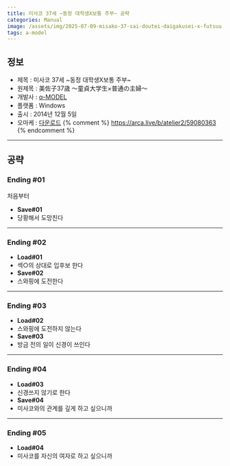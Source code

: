 ```yaml
---
title: 미사코 37세 ~동정 대학생X보통 주부~ 공략
categories: Manual
image: /assets/img/2025-07-09-misako-37-sai-doutei-daigakusei-x-futsuu-no-shufu-1.jpg
tags: a-model
---
```


## 정보

* 제목 : 미사코 37세 ~동정 대학생X보통 주부~
* 원제목 : 美佐子37歳 ～童貞大学生×普通の主婦～
* 개발사 : [α-MODEL](/tags/a-model)
* 플랫폼 : Windows
* 출시 : 2014년 12월 5일
* 오마케 : [다운로드](/assets/omake/misako-37-sai-doutei-daigakusei-x-futsuu-no-shufu.zip)
{% comment %}
https://arca.live/b/atelier2/59080363
{% endcomment %}

---

## 공략

### Ending #01

처음부터
* **Save#01**
* 당황해서 도망친다

---

### Ending #02

* **Load#01**
* 섹○의 상대로 입후보 한다
* **Save#02**
* 스와핑에 도전한다

---

### Ending #03

* **Load#02**
* 스와핑에 도전하지 않는다
* **Save#03**
* 방금 전의 일이 신경이 쓰인다

---

### Ending #04

* **Load#03**
* 신경쓰지 않기로 한다
* **Save#04**
* 미사코와의 관계를 깊게 하고 싶으니까

---

### Ending #05

* **Load#04**
* 미사코를 자신의 여자로 하고 싶으니까
